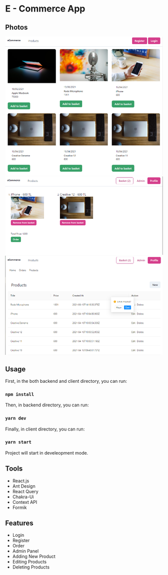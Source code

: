 # E - Commerce App


## Photos

<img style="width: 600px;" alt="screen-shots" src="https://github.com/erenduman2/e-commerce-app-react/blob/main/photos/1.1.png?raw=true"></img>
<img style="width: 600px;" alt="screen-shots" src="https://github.com/erenduman2/e-commerce-app-react/blob/main/photos/2.png?raw=true"></img>
<img style="width: 600px;" alt="screen-shots" src="https://github.com/erenduman2/e-commerce-app-react/blob/main/photos/3.png?raw=true"></img>


## Usage

First, in the both backend and client directory, you can run:

### `npm install`

Then, in backend directory, you can run:

### `yarn dev`

Finally, in client directory, you can run:

### `yarn start`

Project will start in develeopment mode. 

## Tools

* React.js
* Ant Design
* React Query
* Chakra-Ui
* Context API
* Formik

## Features

* Login
* Register
* Order
* Admin Panel
* Adding New Product
* Editing Products
* Deleting Products


